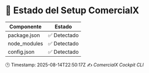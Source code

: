 # 🧾 Estado del Setup ComercialX

| Componente     | Estado        |
|----------------|----------------|
| package.json | ✅ Detectado |
| node_modules | ✅ Detectado |
| config.json | ✅ Detectado |

🕒 Timestamp: 2025-08-14T22:50:17Z
✍️ *ComercialX Cockpit CLI*
